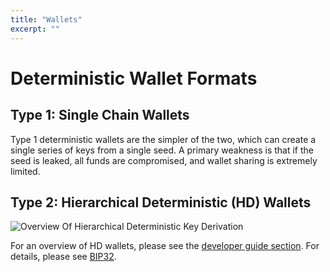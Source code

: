 ```yaml
---
title: "Wallets"
excerpt: ""
---
```

# Deterministic Wallet Formats

## Type 1: Single Chain Wallets

Type 1 deterministic wallets are the simpler of the two, which can create a single series of keys from a single seed. A primary weakness is that if the seed is leaked, all funds are compromised, and wallet sharing is extremely limited.

## Type 2: Hierarchical Deterministic (HD) Wallets

![Overview Of Hierarchical Deterministic Key Derivation](https://dash-docs.github.io/img/dev/en-hd-overview.svg)

For an overview of HD wallets, please see the [developer guide section](core-guide-wallets).  For details, please see [BIP32](https://github.com/bitcoin/bips/blob/master/bip-0032.mediawiki).